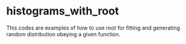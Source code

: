 # histograms_with_root
This codes are examples of how to use root for fitting and generating random distribution obeying a given function.
